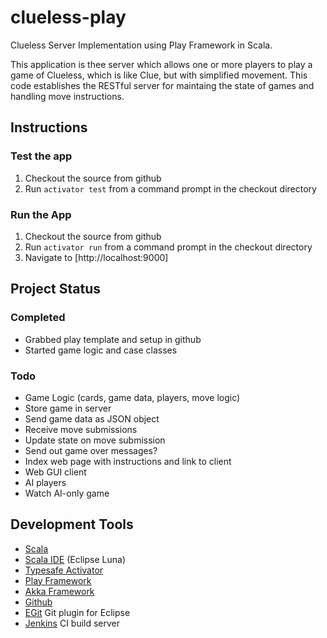 clueless-play
=============

Clueless Server Implementation using Play Framework in Scala.

This application is thee server which allows one or more players to play a 
game of Clueless, which is like Clue,
but with simplified movement. This code establishes the RESTful server for
maintaing the state of games and handling move instructions.

Instructions
------------

### Test the app

1. Checkout the source from github
2. Run `activator test` from a command prompt in the checkout directory


### Run the App

1. Checkout the source from github
2. Run `activator run` from a command prompt in the checkout directory
3. Navigate to [http://localhost:9000]

Project Status
--------------

### Completed

* Grabbed play template and setup in github
* Started game logic and case classes

### Todo

* Game Logic (cards, game data, players, move logic)
* Store game in server
* Send game data as JSON object
* Receive move submissions
* Update state on move submission
* Send out game over messages?
* Index web page with instructions and link to client
* Web GUI client
* AI players
* Watch AI-only game


Development Tools
-----------------

* [Scala](http://www.scala-lang.org/)
* [Scala IDE](http://scala-ide.org/) (Eclipse Luna)
* [Typesafe Activator](http://typesafe.com/)
* [Play Framework](https://www.playframework.com)
* [Akka Framework](http://akka.io/)
* [Github](https://github.com/Mixolyde/clueless-play)
* [EGit](https://eclipse.github.io/) Git plugin for Eclipse
* [Jenkins](http://jenkins-ci.org) CI build server
